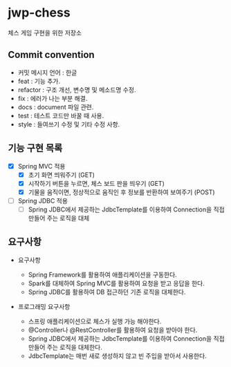 # jwp-chess
체스 게임 구현을 위한 저장소

## Commit convention
- 커밋 메시지 언어 : 한글
- feat : 기능 추가.
- refactor : 구조 개선, 변수명 및 메소드명 수정.
- fix : 에러가 나는 부분 해결.
- docs : document 파일 관련.
- test : 테스트 코드만 바꿀 때 사용.
- style : 들여쓰기 수정 및 기타 수정 사항.

## 기능 구현 목록
- [x] Spring MVC 적용
    - [x] 초기 화면 띄워주기 (GET)
    - [x] 시작하기 버튼을 누르면, 체스 보드 판을 띄우기 (GET)
    - [x] 기물을 움직이면, 정상적으로 움직인 후 정보를 반환하여 보여주기 (POST)
- [ ] Spring JDBC 적용
    - [ ] Spring JDBC에서 제공하는 JdbcTemplate를 이용하여 Connection을 직접 만들어 주는 로직을 대체

## 요구사항
- 요구사항
    - Spring Framework를 활용하여 애플리케이션을 구동한다.
    - Spark를 대체하여 Spring MVC를 활용하여 요청을 받고 응답을 한다.
    - Spring JDBC를 활용하여 DB 접근하던 기존 로직을 대체한다.

- 프로그래밍 요구사항
    - 스프링 애플리케이션으로 체스가 실행 가능 해야한다.
    - @Controller나 @RestController를 활용하여 요청을 받아야 한다.
    - Spring JDBC에서 제공하는 JdbcTemplate를 이용하여 Connection을 직접 만들어 주는 로직을 대체한다.
    - JdbcTemplate는 매번 새로 생성하지 않고 빈 주입을 받아서 사용한다.